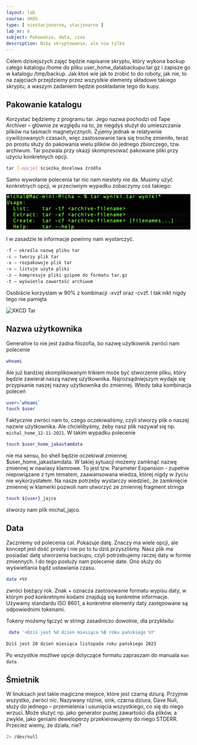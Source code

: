```yaml
---
layout: lab
course: UKOS
type: [ niestacjonarne, stacjonarne ]
lab_nr: 6
subject: Pakowanie, data, czas
description: Niby skryptowanie, ale nie tylko
---
```

Celem dzisiejszych zajęć będzie napisanie skryptu, który wykona backup całego katalogu /home do pliku user_home_databackupu.tar.gz i zapisze go w katalogu /tmp/backup. Jak ktoś wie jak to zrobić to do roboty, jak nie, to na zajęciach przejdziemy przez wszystkie elementy składowe takiego skryptu, a waszym zadaniem będzie poskładanie tego do kupy.

## Pakowanie katalogu
Korzystać będziemy z programu tar. Jego nazwa pochodzi od Tape Archiver – głównie ze względu na to, że niegdyś służył do umieszczania plików na taśmach magnetycznych. Żyjemy jednak w relatywnie cywilizowanych czasach, więc zastosowanie tara się trochę zmieniło, teraz po prostu służy do pakowania wielu plików do jednego zbiorczego, tzw. archiwum. Tar pozwala przy okazji skompresować pakowane pliki przy użyciu konkretnych opcji.

```bash
tar [-opcje] ścieżka_docelowa źródła
```

Samo wywołanie polecenia tar nic nam niestety nie da. Musimy użyć konkretnych opcji, w przeciwnym wypadku zobaczymy coś takiego:

![Opcje tar](../assets/UKOS/Zrzut%20ekranu%202023-11-20%20o%2011.07.14.png)


I w zasadzie te informacje powinny nam wystarczyć.

```bash
-f – określa nazwę pliku tar 
-c – tworzy plik tar
-x – rozpakowuje plik tar
-v – listuje użyte pliki
-z – kompresuje pliki gzipem do formatu tar.gz 
-t – wyświetla zawartość archiwum
```

Osobiście korzystam w 90% z kombinacji -xvzf oraz -cvzf. I tak nikt nigdy tego nie pamięta

![XKCD Tar](https://imgs.xkcd.com/comics/tar.png)

## Nazwa użytkownika
Generalnie to nie jest żadna filozofia, bo nazwę użytkownik zwróci nam polecenie

```bash
whoami
```

Ale już bardziej skomplikowanym trikiem może być stworzenie pliku, który będzie zawierał naszą nazwę użytkownika. Najrozsądniejszym wydaje się przypisanie naszej nazwy użytkownika do zmiennej. Wtedy taka kombinacja poleceń

```bash
user=`whoami`
touch $user
```

Faktycznie zwróci nam to, czego oczekiwaliśmy, czyli stworzy plik o naszej nazwie użytkownika. Ale chcielibyśmy, żeby nasz plik nazywał się np. ```michal_home_12-11-2021```. W takim wypadku polecenie

```bash
touch $user_home_jakastamdata
```

nie ma sensu, bo shell będzie oczekiwał zmiennej $user_home_jakastamdata. W takiej sytuacji możemy zamknąć nazwę zmiennej w nawiasy klamrowe. To jest tzw. Parameter Expansion - zupełnie niepowiązane z tym tematem, zaawansowana wiedza, której nigdy w życiu nie wykorzystałem. Na nasze potrzeby wystarczy wiedzieć, że zamknięcie zmiennej w klamerki pozwoli nam utworzyć ze zmiennej fragment stringa

```bash
touch ${user}_jajco
```
stworzy nam plik michal_jajco.

## Data

Zaczniemy od polecenia cal. Pokazuje datę. Znaczy ma wiele opcji, ale koncept jest dość prosty i nie po to tu dziś przyszliśmy. Nasz plik ma posiadać datę utworzenia backupu, czyli potrzebujemy raczej daty w formie zmiennych. I do tego posłuży nam polecenie date. Ono służy do wyświetlania bądź ustawiania czasu.

```bash
date +%Y
```
zwróci bieżący rok. Znak + oznacza zastosowanie formatu wypisu daty, w którym pod konkretnymi kodami znajdują się konkretne informacje. Używamy standardu ISO 8601, a konkretne elementy daty zastępowane są odpowiednimi tokenami. 

Tokeny możemy łączyć w stringi zasadniczo dowolnie, dla przykładu:

```bash
 date '+Dziś jest %d dzień miesiąca %B roku pańskiego %Y'
```
```bash
Dziś jest 20 dzień miesiąca listopada roku pańskiego 2023
```

Po wszystkie możliwe opcje dotyczące formatu zapraszam do manuala ```man date```

## Śmietnik
W linuksach jest takie magiczne miejsce, które jest czarną dziurą. Przyjmie wszystko, zwróci nic. Nazywany różnie, sink, czarna dziura, Dave Null, służy do jednego – przemielenia i usunięcia wszystkiego, co się do niego wrzuci. Może służyć np. jako generator pustej zawartości dla plików, a zwykle, jako genialni deweloperzy przekierowujemy do niego STDERR. Przecież wiemy, że działa, nie?

```bash
2> /dev/null
```

